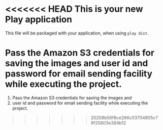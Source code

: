 <<<<<<< HEAD
This is your new Play application
=====================================

This file will be packaged with your application, when using `play dist`.

Pass the Amazon S3 credentials for saving the images and user id and password for email sending facility while executing the project.
=======

1) Pass the Amazon S3 credentials for saving the images and 
2) user id and password for email sending facility while executing the project.
>>>>>>> 20208b56f8ce266c03704805c79f25803e384b12
